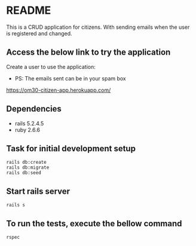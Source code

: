 # README

This is a CRUD application for citizens. With sending emails when 
the user is registered and changed.

## Access the below link to try the application
Create a user to use the application:
* PS: The emails sent can be in your spam box

https://om30-citizen-app.herokuapp.com/


## Dependencies
* rails 5.2.4.5
* ruby 2.6.6

## Task for initial development setup

```
rails db:create
rails db:migrate
rails db:seed
```

## Start rails server
```
rails s
```

## To run the tests, execute the bellow command
```
rspec
```
